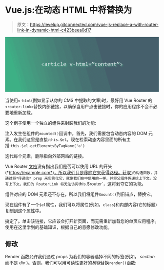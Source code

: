 # Vue.js:在动态 HTML 中将替换为

> 原文：<https://levelup.gitconnected.com/vue-js-replace-a-with-router-link-in-dynamic-html-c423beea0d17>

![](img/afac3ac77400b5ec3acafc257951dccd.png)

当使用`v-html`(例如显示从你的 CMS 中提取的文章)时，最好用 Vue Router 的`<router-link>`替换内部链接，以确保当用户点击链接时，你的应用程序不会不必要地重新加载。

这个例子使用一个独立的组件来封装我们的功能:

注入发生在组件的`mounted()`回调中。首先，我们需要包含动态内容的 DOM 元素。在我们这里是直接:`this.$el`。现在检索动态内容里面的所有主播:`this.$el.getElementsByTagName('a')`

迭代每个元素，删除指向外部网站的链接。

Vue Router [文档](https://router.vuejs.org/guide/essentials/navigation.html#router-push-location-oncomplete-onabort)没有指出我们是否可以使用 URL 的开头(*https://example.com*)，所以我们只是移除它来获得路径。获取`<router-link>`的构造函数，并通过将*传递给* prop 来实例化它，就像我们在`<router-link to="/foo">`中使用的一样，并将父组件传递给上下文。没有上下文，我们的 RouterLink 将无法访问`this.$router`，这将剥夺它的功能。

组件对应的 DOM 元素还不存在，所以我们将组件`$mount()`到旧锚点，替换它。

现在组件有了一个`$el`属性，我们可以将属性(例如，`class`)和内部内容(它的标题)复制到这个属性中。

搞定了。单击该链接，它应该会打开新页面，而无需重新加载您的单页应用程序。使用在这里学到的基础知识，根据自己的意愿修改功能。

## 修改

Render 函数允许我们通过 props 为我们的容器选择不同的标签(例如， *section* 而不是 *div* )。否则，我们可以用可读性更好的*模板*替换`render()`函数: